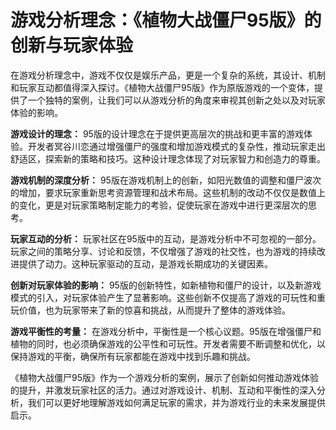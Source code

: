 # 游戏分析理念：《植物大战僵尸95版》的创新与玩家体验

在游戏分析理念中，游戏不仅仅是娱乐产品，更是一个复杂的系统，其设计、机制和玩家互动都值得深入探讨。《植物大战僵尸95版》作为原版游戏的一个变体，提供了一个独特的案例，让我们可以从游戏分析的角度来审视其创新之处以及对玩家体验的影响。

**游戏设计的理念：**
95版的设计理念在于提供更高层次的挑战和更丰富的游戏体验。开发者冥谷川恋通过增强僵尸的强度和增加游戏模式的复杂性，推动玩家走出舒适区，探索新的策略和技巧。这种设计理念体现了对玩家智力和创造力的尊重。

**游戏机制的深度分析：**
95版在游戏机制上的创新，如阳光数值的调整和僵尸波次的增加，要求玩家重新思考资源管理和战术布局。这些机制的改动不仅仅是数值上的变化，更是对玩家策略制定能力的考验，促使玩家在游戏中进行更深层次的思考。

**玩家互动的分析：**
玩家社区在95版中的互动，是游戏分析中不可忽视的一部分。玩家之间的策略分享、讨论和反馈，不仅增强了游戏的社交性，也为游戏的持续改进提供了动力。这种玩家驱动的互动，是游戏长期成功的关键因素。

**创新对玩家体验的影响：**
95版的创新特性，如新植物和僵尸的设计，以及新游戏模式的引入，对玩家体验产生了显著影响。这些创新不仅提高了游戏的可玩性和重玩价值，也为玩家带来了新的惊喜和挑战，从而提升了整体的游戏体验。

**游戏平衡性的考量：**
在游戏分析中，平衡性是一个核心议题。95版在增强僵尸和植物的同时，也必须确保游戏的公平性和可玩性。开发者需要不断调整和优化，以保持游戏的平衡，确保所有玩家都能在游戏中找到乐趣和挑战。

《植物大战僵尸95版》作为一个游戏分析的案例，展示了创新如何推动游戏体验的提升，并激发玩家社区的活力。通过对游戏设计、机制、互动和平衡性的深入分析，我们可以更好地理解游戏如何满足玩家的需求，并为游戏行业的未来发展提供启示。